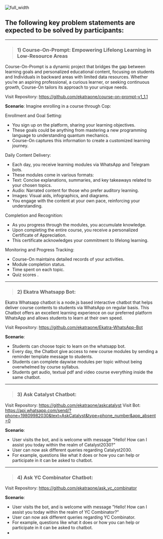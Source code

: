 ![full_width](https://user-images.githubusercontent.com/51878265/156591618-0e95c2dc-862b-4769-a0c0-298be83a1d16.png)

## The following key problem statements are expected to be solved by participants:
---
> ### 1) Course-On-Prompt: Empowering Lifelong Learning in Low-Resource Areas
Course-On-Prompt is a dynamic project that bridges the gap between learning goals and personalized educational content, focusing on students and Individuals in backward areas with limited data resources. Whether you’re an aspiring professional, a curious learner, or seeking continuous growth, Course-On tailors its approach to your unique needs.

Visit Repository: https://github.com/ekatraone/course-on-prompt-v1_1.1

**Scenario**:
Imagine enrolling in a course through Cop:

Enrollment and Goal Setting:
* You sign up on the platform, sharing your learning objectives.
* These goals could be anything from mastering a new programming language to understanding quantum mechanics.
* Course-On captures this information to create a customized learning journey.

Daily Content Delivery:
* Each day, you receive learning modules via WhatsApp and Telegram bots.
* These modules come in various formats:
* Text: Concise explanations, summaries, and key takeaways related to your chosen topics.
* Audio: Narrated content for those who prefer auditory learning.
* Images: Visual aids, infographics, and diagrams.
* You engage with the content at your own pace, reinforcing your understanding.

Completion and Recognition:
* As you progress through the modules, you accumulate knowledge.
* Upon completing the entire course, you receive a personalized Certificate of Appreciation.
* This certificate acknowledges your commitment to lifelong learning.

Monitoring and Progress Tracking:
* Course-On maintains detailed records of your activities.
* Module completion status.
* Time spent on each topic.
* Quiz scores .

---

> ### 2) Ekatra Whatsapp Bot:

Ekatra Whatsapp chatbot is a node.js based interactive chatbot that helps deliver course contents to students via WhatsApp on regular basis. This Chatbot offers an excellent learning experience on our preferred platform WhatsApp and allows students to learn at their own speed.

Visit Repository: https://github.com/ekatraone/Ekatra-WhatsApp-Bot

**Scenario**: 
* Students can choose topic to learn on the whatsapp bot.
* Every day, the Chatbot give access to new course modules by sending a reminder template message to students.
* Students can complete daywise modules per topic without being overwhelmed by course syllabus.
* Students get audio, textual pdf and video course everything inside the same chatbot.

---

> ### 3) Ask Catalyst Chatbot: 

Visit Repository: https://github.com/ekatraone/askcatalyst
Visit Bot: https://api.whatsapp.com/send/?phone=19809982030&text=AskCatalyst&type=phone_number&app_absent=0

**Scenario**: 
* User visits the bot, and is welcome with message "Hello! How can I assist you today within the realm of Catalyst2030?"
* User can now ask different queries regarding Catalyst2030.
* For example, questions like what it does or how you can help or participate in it can be asked to chatbot.

---

> ### 4) Ask YC Combinator Chatbot: 

Visit Repository: https://github.com/ekatraone/ask_yc_combinator

**Scenario**: 
* User visits the bot, and is welcome with message "Hello! How can I assist you today within the realm of YC Combinator?"
* User can now ask different queries regarding YC Combinator.
* For example, questions like what it does or how you can help or participate in it can be asked to chatbot.
* 
